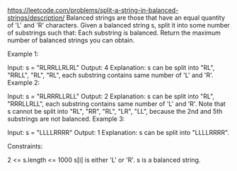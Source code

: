 https://leetcode.com/problems/split-a-string-in-balanced-strings/description/
Balanced strings are those that have an equal quantity of 'L' and 'R' characters.
Given a balanced string s, split it into some number of substrings such that:
Each substring is balanced.
Return the maximum number of balanced strings you can obtain.

Example 1:

Input: s = "RLRRLLRLRL"
Output: 4
Explanation: s can be split into "RL", "RRLL", "RL", "RL", each substring contains same number of 'L' and 'R'.
Example 2:

Input: s = "RLRRRLLRLL"
Output: 2
Explanation: s can be split into "RL", "RRRLLRLL", each substring contains same number of 'L' and 'R'.
Note that s cannot be split into "RL", "RR", "RL", "LR", "LL", because the 2nd and 5th substrings are not balanced.
Example 3:

Input: s = "LLLLRRRR"
Output: 1
Explanation: s can be split into "LLLLRRRR".
 
Constraints:

2 <= s.length <= 1000
s[i] is either 'L' or 'R'.
s is a balanced string.
